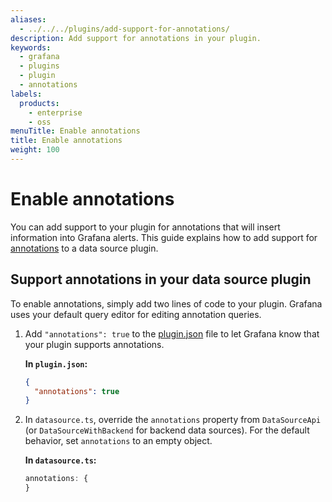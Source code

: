 ```yaml
---
aliases:
  - ../../../plugins/add-support-for-annotations/
description: Add support for annotations in your plugin.
keywords:
  - grafana
  - plugins
  - plugin
  - annotations
labels:
  products:
    - enterprise
    - oss
menuTitle: Enable annotations
title: Enable annotations
weight: 100
---
```


# Enable annotations

You can add support to your plugin for annotations that will insert information into Grafana alerts. This guide explains how to add support for [annotations](https://grafana.com/docs/grafana/latest/ashboards/build-dashboards/annotate-visualizations#querying-other-data-sources) to a data source plugin.

## Support annotations in your data source plugin

To enable annotations, simply add two lines of code to your plugin. Grafana uses your default query editor for editing annotation queries.

1. Add `"annotations": true` to the [plugin.json](https://grafana.com/docs/grafana/latest/developers/plugins/metadata/) file to let Grafana know that your plugin supports annotations.

   **In `plugin.json`:**

   ```json
   {
     "annotations": true
   }
   ```

2. In `datasource.ts`, override the `annotations` property from `DataSourceApi` (or `DataSourceWithBackend` for backend data sources). For the default behavior, set `annotations` to an empty object.

   **In `datasource.ts`:**

   ```ts
   annotations: {
   }
   ```
